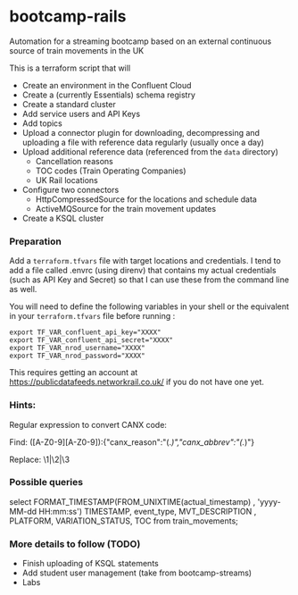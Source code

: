 # bootcamp-rails
Automation for a streaming bootcamp based on an external continuous source of train movements in the UK

This is a terraform script that will

- Create an environment in the Confluent Cloud
- Create a (currently Essentials) schema registry
- Create a standard cluster
- Add service users and API Keys
- Add topics
- Upload a connector plugin for downloading, decompressing and uploading a file with reference data regularly (usually once a day)
- Upload additional reference data (referenced from the `data` directory)
  - Cancellation reasons
  - TOC codes (Train Operating Companies)
  - UK Rail locations
- Configure two connectors
  - HttpCompressedSource for the locations and schedule data
  - ActiveMQSource for the train movement updates
- Create a KSQL cluster

### Preparation

Add a `terraform.tfvars` file with target locations and credentials. 
I tend to add a file called .envrc (using direnv) that contains my actual credentials (such as API Key and Secret) so that I can use these from the command line as well.

You will need to define the following variables in your shell or the equivalent in your `terraform.tfvars` file before running :

    export TF_VAR_confluent_api_key="XXXX"
    export TF_VAR_confluent_api_secret="XXXX"
    export TF_VAR_nrod_username="XXXX"
    export TF_VAR_nrod_password="XXXX"

This requires getting an account at https://publicdatafeeds.networkrail.co.uk/ if you do not have one yet.

### Hints:

Regular expression to convert CANX code:

Find: ([A-Z0-9][A-Z0-9]):{"canx_reason":"(.*)","canx_abbrev":"(.*)"}

Replace: \1|\2|\3

### Possible queries

select FORMAT_TIMESTAMP(FROM_UNIXTIME(actual_timestamp) , 'yyyy-MM-dd HH:mm:ss') TIMESTAMP, event_type,  MVT_DESCRIPTION ,  PLATFORM, VARIATION_STATUS, TOC from train_movements;

### More details to follow (TODO)

- Finish uploading of KSQL statements
- Add student user management (take from bootcamp-streams)
- Labs
